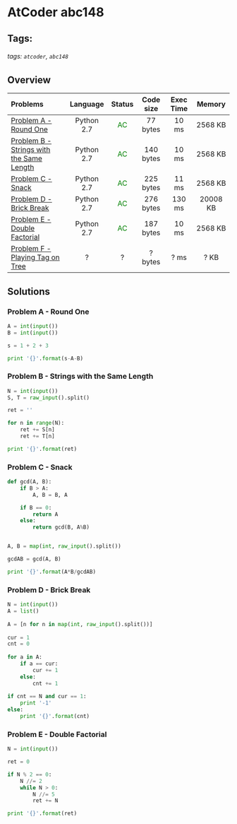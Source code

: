 # AtCoder abc148

## Tags:
###### tags: `atcoder`, `abc148`

## Overview
| Problems | Language  | Status | Code size | Exec Time | Memory |  
| :-------- | :--------: | :--------: | :--------: | :--------: | :--------: |
| [Problem A - Round One](https://atcoder.jp/contests/abc148/tasks/abc148_a) | Python 2.7 | <span style="color:green">AC</span> |  77 bytes |  10 ms |  2568 KB |
| [Problem B - Strings with the Same Length](https://atcoder.jp/contests/abc148/tasks/abc148_b) | Python 2.7 | <span style="color:green">AC</span> |  140 bytes |  10 ms |  2568 KB |
| [Problem C - Snack](https://atcoder.jp/contests/abc148/tasks/abc148_c) | Python 2.7 | <span style="color:green">AC</span> |  225 bytes |  11 ms |  2568 KB |
| [Problem D - Brick Break](https://atcoder.jp/contests/abc148/tasks/abc148_d) | Python 2.7 | <span style="color:green"> AC </span> | 276 bytes | 130 ms | 20008 KB |
| [Problem E - Double Factorial](https://atcoder.jp/contests/abc148/tasks/abc148_e) | Python 2.7 | <span style="color:green"> AC </span> | 187 bytes | 10 ms | 2568 KB |
| [Problem F - Playing Tag on Tree](https://atcoder.jp/contests/abc148/tasks/abc148_f) | ? | ? | ? bytes | ? ms | ? KB |


## Solutions
### Problem A - Round One
```python
A = int(input())
B = int(input())

s = 1 + 2 + 3

print '{}'.format(s-A-B)
```

### Problem B - Strings with the Same Length
```python
N = int(input())
S, T = raw_input().split()

ret = ''

for n in range(N):
    ret += S[n]
    ret += T[n]

print '{}'.format(ret)
```

### Problem C - Snack
```python
def gcd(A, B):
    if B > A: 
        A, B = B, A

    if B == 0:
        return A
    else:
        return gcd(B, A%B)


A, B = map(int, raw_input().split())

gcdAB = gcd(A, B)

print '{}'.format(A*B/gcdAB)
```

### Problem D - Brick Break 
```python
N = int(input())
A = list()
 
A = [n for n in map(int, raw_input().split())]
    
cur = 1
cnt = 0
 
for a in A:
    if a == cur:
        cur += 1
    else:
        cnt += 1
 
if cnt == N and cur == 1:
    print '-1'
else:
    print '{}'.format(cnt)
```

### Problem E - Double Factorial
```python
N = int(input())

ret = 0

if N % 2 == 0:
    N //= 2
    while N > 0:
        N //= 5
        ret += N

print '{}'.format(ret)
```
